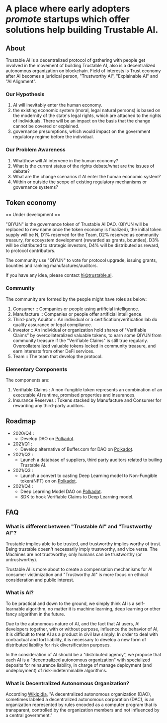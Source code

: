 # A place where early adopters *promote* startups which offer solutions help building Trustable AI.

## About

Trustable AI is a decentralized protocol of gathering with people get involved in the movement of building Trustable AI, also is a decentralized autonomous organization on blockchain. Field of interests is Trust economy after AI becomes a juridical person, "Trustworthy AI", "Explainable AI" and "AI Alignment".

### Our Hypothesis
1. AI will inevitably enter the human economy.
2. the existing economic system (moral, legal natural persons) is based on the modernity of the state's legal rights, which are attached to the rights of individuals. There will be an impact on the basis that the change cannot be covered or explained.
3. governance presumptions, which would impact on the government regulatory regime before the individual.

### Our Problem Awareness
1. What/how will AI intervene in the human economy?
2. What is the current status of the rights debate/what are the issues of debate?
3. What are the change scenarios if AI enter the human economic system?
4. Within or outside the scope of existing regulatory mechanisms or governance systems?

## Token economy
== Under development ==

"QIYUN" is the governance token of Trustable AI DAO. (QIYUN will be replaced to new name once the token economy is finalized), the initial token supply will be N, D1% reserved for the Team, D2% reserved as community treasury, for ecosystem development (rewarded as grants, bounties), D3% will be distributed to strategic investors, D4% will be distributed as reward, to protocol contributors.

The community use "QIYUN" to vote for protocol upgrade, issuing grants, bounties and ranking manufactures/auditors.

If you have any idea, please contact hi@trustable.ai.

### Community
The community are formed by the people might have roles as below:
1. Consumer :: Companies or people using artificial intelligence.
2. Manufacture :: Companies or people offer artificial intelligence.
3. Third-party Aduitor :: An individual or a certification/verification lab do quality assurance or legal compliance.
4. Investor :: An individual or organization hold shares of "Verifiable Claims"  by overcollateralized valuable tokens, to earn some QIYUN from community treasure if the "Verifiable Claims" is still true regularly. Overcollateralized valuable tokens locked in community treasure, and earn interests from other DeFi services.
5. Team :: The team that develop the protocol.

### Elementary Components
The components are:
1. Verifiable Claims : A non-fungible token represents an combination of an executable AI runtime, promised properties and insurances.
2. Insurance Reserves : Tokens stacked by Manufacture and Consumer for rewarding any third-party auditors.

## Roadmap

- 2020/Q4 : 
  - Develop DAO on [Polkadot](Polkadot).
- 2021/Q1 : 
  - Develop alternative of Buffer.com for DAO on [Polkadot](https://polkadot.network/).
- 2021/Q2 : 
  - Launch a database of suppliers, third party auditors related to builing Trustable AI.
- 2021/Q3 : 
  - Launch a convert to casting Deep Learning model to Non-Fungible token(NFT) on on [Polkadot](https://polkadot.network/).
- 2021/Q4 : 
  - Deep Learning Model DAO on [Polkadot](https://polkadot.network/).
  - SDK to hook Verifiable Claims to Deep Learning model.

## FAQ

### What is different between "Trustable AI" and "Trustworthy AI"?
Trustable implies able to be trusted, and trustworthy implies worthy of trust. Being trustable doesn't necessarily imply trustworthy, and vice versa. The
Machines are not trustworthy; only humans can be trustworthy (or untrustworthy). 

Trustable AI is more about to create a compensation mechanisms for AI consumer victimization and "Trustworthy AI" is more focus on ethical consideration and public interest.

### What is AI?
To be practical and down to the ground, we simply think AI is a self-learnable algorithm, no matter it is machine learning, deep learning or other fancy algorithm in the future.

Due to the autonomous nature of AI, and the fact that AI users, AI developers together, with or without purpose, influence the behavior of AI, It is difficult to treat AI as a product in civil law simply. In order to deal with contractual and tort liability, it is necessary to develop a new form of distributed liability for risk diversification purposes.

In the consideration of AI should be a "distributed agency", we propose that each AI is a "decentralized autonomous organization" with specialized deposits for reinsurance liability, in charge of manage deployment (and undeployment) of risk-indeterminable algorithms.

### What is Decentralized Autonomous Organization?

According [Wikipidia](https://en.wikipedia.org/wiki/Decentralized_autonomous_organization), "A decentralized autonomous organization (DAO), sometimes labeled a decentralized autonomous corporation (DAC), is an organization represented by rules encoded as a computer program that is transparent, controlled by the organization members and not influenced by a central government."

